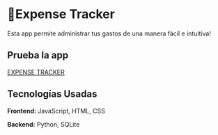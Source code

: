 
# 💼Expense Tracker

Esta app permite administrar tus gastos de una manera fácil e intuitiva!

## Prueba la app

[EXPENSE TRACKER](https://linktodocumentation)


## Tecnologías Usadas

**Frontend:** JavaScript, HTML, CSS

**Backend:** Python, SQLite


